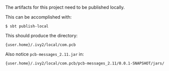 The artifacts for this project need to be published locally.

This can be accomplished with:

`$ sbt publish-local`

This should produce the directory:

`{user.home}/.ivy2/local/com.pcb`

Also notice `pcb-messages_2.11.jar` in:

`{user.home}/.ivy2/local/com.pcb/pcb-messages_2.11/0.0.1-SNAPSHOT/jars/`
